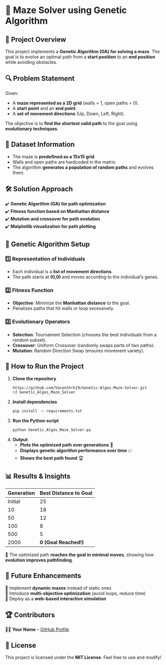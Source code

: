 # 🚀 Maze Solver using Genetic Algorithm

## 📌 Project Overview
This project implements a **Genetic Algorithm (GA) for solving a maze**. The goal is to evolve an optimal path from a **start position** to an **end position** while avoiding obstacles.

## 🔍 Problem Statement
Given:
- A **maze represented as a 2D grid** (walls = 1, open paths = 0).
- A **start point** and an **end point**.
- A **set of movement directions** (Up, Down, Left, Right).

The objective is to **find the shortest valid path** to the goal using **evolutionary techniques**.

## 📂 Dataset Information
- The maze is **predefined as a 15x15 grid**.
- Walls and open paths are hardcoded in the matrix.
- The algorithm **generates a population of random paths** and evolves them.

## 🛠️ Solution Approach
✔️ **Genetic Algorithm (GA) for path optimization**  
✔️ **Fitness function based on Manhattan distance**  
✔️ **Mutation and crossover for path evolution**  
✔️ **Matplotlib visualization for path plotting**  

## 🤖 Genetic Algorithm Setup
### **1️⃣ Representation of Individuals**
- Each individual is a **list of movement directions**.
- The path starts at **(0,0)** and moves according to the individual’s genes.

### **2️⃣ Fitness Function**
- **Objective**: Minimize the **Manhattan distance** to the goal.
- Penalizes paths that hit walls or loop excessively.

### **3️⃣ Evolutionary Operators**
- **Selection**: Tournament Selection (chooses the best individuals from a random subset).
- **Crossover**: Uniform Crossover (randomly swaps parts of two paths).
- **Mutation**: Random Direction Swap (ensures movement variety).

## 📌 How to Run the Project
1. **Clone the repository**
   ```bash
   https://github.com/Vasanthrk29/Genetic-Algos-Maze-Solver.git
   cd Genetic_Algos_Maze_Solver
   ```
2. **Install dependencies**
   ```bash
   pip install -r requirements.txt
   ```
3. **Run the Python script**
   ```bash
   python Genetic_Algos_Maze_Solver.py
   ```
4. **Output**:
   - **Plots the optimized path over generations** 📍
   - **Displays genetic algorithm performance over time** 📈
   - **Shows the best path found** 🏆

## 📊 Results & Insights
| Generation | Best Distance to Goal |
|------------|----------------------|
| Initial    | 25                   |
| 10         | 18                   |
| 50         | 12                   |
| 100        | 8                    |
| 500        | 5                    |
| 2000       | **0 (Goal Reached!)** |

📌 The optimized path **reaches the goal in minimal moves**, showing how **evolution improves pathfinding**.

## 🚀 Future Enhancements
🔹 Implement **dynamic mazes** instead of static ones  
🔹 Introduce **multi-objective optimization** (avoid loops, reduce time)  
🔹 Deploy as a **web-based interactive simulation**  

## 🏆 Contributors
👨‍💻 **Your Name** – [GitHub Profile](https://github.com/Vasanthrk29)

## 📜 License
This project is licensed under the **MIT License**. Feel free to use and modify!

